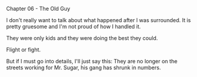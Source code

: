 Chapter 06 - The Old Guy

I don't really want to talk about what happened after I was surrounded. It is
pretty gruesome and I'm not proud of how I handled it.

They were only kids and they were doing the best they could.

Flight or fight.

But if I must go into details, I'll just say this: They are no longer on the
streets working for Mr. Sugar, his gang has shrunk in numbers.
